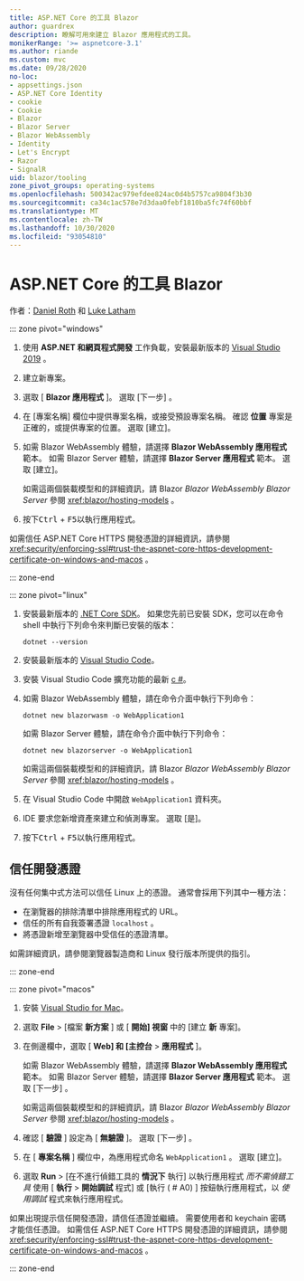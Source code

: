 ```yaml
---
title: ASP.NET Core 的工具 Blazor
author: guardrex
description: 瞭解可用來建立 Blazor 應用程式的工具。
monikerRange: '>= aspnetcore-3.1'
ms.author: riande
ms.custom: mvc
ms.date: 09/28/2020
no-loc:
- appsettings.json
- ASP.NET Core Identity
- cookie
- Cookie
- Blazor
- Blazor Server
- Blazor WebAssembly
- Identity
- Let's Encrypt
- Razor
- SignalR
uid: blazor/tooling
zone_pivot_groups: operating-systems
ms.openlocfilehash: 500342ac979efdee824ac0d4b5757ca9804f3b30
ms.sourcegitcommit: ca34c1ac578e7d3daa0febf1810ba5fc74f60bbf
ms.translationtype: MT
ms.contentlocale: zh-TW
ms.lasthandoff: 10/30/2020
ms.locfileid: "93054810"
---
```

# <a name="tooling-for-aspnet-core-no-locblazor"></a>ASP.NET Core 的工具 Blazor

作者：[Daniel Roth](https://github.com/danroth27) 和 [Luke Latham](https://github.com/guardrex)

::: zone pivot="windows"

1. 使用 **ASP.NET 和網頁程式開發** 工作負載，安裝最新版本的 [Visual Studio 2019](https://visualstudio.microsoft.com/downloads/) 。

1. 建立新專案。

1. 選取 [ **Blazor 應用程式** ]。 選取 [下一步]  。

1. 在 [專案名稱]  欄位中提供專案名稱，或接受預設專案名稱。 確認 **位置** 專案是正確的，或提供專案的位置。 選取 [建立]。

1. 如需 Blazor WebAssembly 體驗，請選擇 **Blazor WebAssembly 應用程式** 範本。 如需 Blazor Server 體驗，請選擇 **Blazor Server 應用程式** 範本。 選取 [建立]。

   如需這兩個裝載模型和的詳細資訊，請 Blazor *Blazor WebAssembly* *Blazor Server* 參閱 <xref:blazor/hosting-models> 。

1. 按下<kbd>Ctrl</kbd> + <kbd>F5</kbd>以執行應用程式。

如需信任 ASP.NET Core HTTPS 開發憑證的詳細資訊，請參閱 <xref:security/enforcing-ssl#trust-the-aspnet-core-https-development-certificate-on-windows-and-macos> 。

::: zone-end

::: zone pivot="linux"

1. 安裝最新版本的 [.NET Core SDK](https://dotnet.microsoft.com/download)。 如果您先前已安裝 SDK，您可以在命令 shell 中執行下列命令來判斷已安裝的版本：

   ```dotnetcli
   dotnet --version
   ```

1. 安裝最新版本的 [Visual Studio Code](https://code.visualstudio.com)。

1. 安裝 Visual Studio Code 擴充功能的最新 [c #](https://marketplace.visualstudio.com/items?itemName=ms-dotnettools.csharp)。

1. 如需 Blazor WebAssembly 體驗，請在命令介面中執行下列命令：

   ```dotnetcli
   dotnet new blazorwasm -o WebApplication1
   ```

   如需 Blazor Server 體驗，請在命令介面中執行下列命令：

   ```dotnetcli
   dotnet new blazorserver -o WebApplication1
   ```

   如需這兩個裝載模型和的詳細資訊，請 Blazor *Blazor WebAssembly* *Blazor Server* 參閱 <xref:blazor/hosting-models> 。

1. 在 Visual Studio Code 中開啟 `WebApplication1` 資料夾。

1. IDE 要求您新增資產來建立和偵測專案。 選取 [是]。

1. 按下<kbd>Ctrl</kbd> + <kbd>F5</kbd>以執行應用程式。

## <a name="trust-a-development-certificate"></a>信任開發憑證

沒有任何集中式方法可以信任 Linux 上的憑證。 通常會採用下列其中一種方法：

* 在瀏覽器的排除清單中排除應用程式的 URL。
* 信任的所有自我簽署憑證 `localhost` 。
* 將憑證新增至瀏覽器中受信任的憑證清單。

如需詳細資訊，請參閱瀏覽器製造商和 Linux 發行版本所提供的指引。

::: zone-end

::: zone pivot="macos"

1. 安裝 [Visual Studio for Mac](https://visualstudio.microsoft.com/vs/mac/)。

1. 選取 **File**  >  [檔案 **新方案** ] 或 [ **開始] 視窗** 中的 [建立 **新** 專案]。

1. 在側邊欄中，選取 [ **Web] 和 [主控台**  >  **應用程式** ]。

   如需 Blazor WebAssembly 體驗，請選擇 **Blazor WebAssembly 應用程式** 範本。 如需 Blazor Server 體驗，請選擇 **Blazor Server 應用程式** 範本。 選取 [下一步]  。

   如需這兩個裝載模型和的詳細資訊，請 Blazor *Blazor WebAssembly* *Blazor Server* 參閱 <xref:blazor/hosting-models> 。

1. 確認 [ **驗證** ] 設定為 [ **無驗證** ]。 選取 [下一步]  。

1. 在 [ **專案名稱** ] 欄位中，為應用程式命名 `WebApplication1` 。 選取 [建立]。

1. 選取 **Run**  >  [在不進行偵錯工具的 **情況下** 執行] 以執行應用程式 *而不需偵錯工具* 使用 [ **執行**  >  **開始調試** 程式] 或 [執行 ( # A0) ] 按鈕執行應用程式，以 *使用調試* 程式來執行應用程式。

如果出現提示信任開發憑證，請信任憑證並繼續。 需要使用者和 keychain 密碼才能信任憑證。 如需信任 ASP.NET Core HTTPS 開發憑證的詳細資訊，請參閱 <xref:security/enforcing-ssl#trust-the-aspnet-core-https-development-certificate-on-windows-and-macos> 。

::: zone-end
